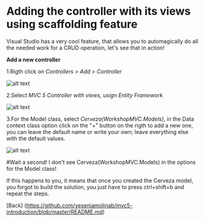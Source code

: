 # Adding the controller with its views using scaffolding feature

Visual Studio has a very cool feature, that allows you to automagically do all the needed work for a CRUD operation, let's see that in action!

**Add a new controller**

1.Rigth click on *Controllers > Add > Controller*

![alt text][add]

[add]: https://github.com/yeseniamolinab/mvc5-introduction/blob/master/add-controller.png


2.Select *MVC 5 Controller with views, usign Entity Framework*

![alt text][pick]

[pick]: https://github.com/yeseniamolinab/mvc5-introduction/blob/master/pick-controller.png


3.For the Model class, select *Cerveza(WorkshopMVC.Models)*, in the Data context class option click on the "+" button on the rigth to add a new one,
you can leave the default name or write your own; leave everything else with the default values.

![alt text][form]

[form]: https://github.com/yeseniamolinab/mvc5-introduction/blob/master/scaffolding-form.png


#Wait a second! I don't see Cerveza(WorkshopMVC.Models) in the options for the Model class!

If this happens to you, it means that once you created the Cerveza model, you forgot to build the solution, you just have to press ctrl+shift+b and repeat the steps.

[Back] (https://github.com/yeseniamolinab/mvc5-introduction/blob/master/README.md)
